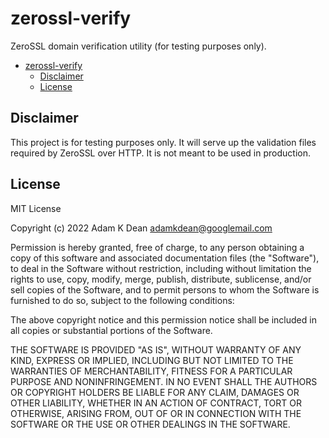 # zerossl-verify

ZeroSSL domain verification utility (for testing purposes only).

- [zerossl-verify](#zerossl-verify)
  - [Disclaimer](#disclaimer)
  - [License](#license)

## Disclaimer

This project is for testing purposes only. It will serve up the validation
files required by ZeroSSL over HTTP. It is not meant to be used in production.

## License

MIT License

Copyright (c) 2022 Adam K Dean <adamkdean@googlemail.com>

Permission is hereby granted, free of charge, to any person obtaining a copy
of this software and associated documentation files (the "Software"), to deal
in the Software without restriction, including without limitation the rights
to use, copy, modify, merge, publish, distribute, sublicense, and/or sell
copies of the Software, and to permit persons to whom the Software is
furnished to do so, subject to the following conditions:

The above copyright notice and this permission notice shall be included in all
copies or substantial portions of the Software.

THE SOFTWARE IS PROVIDED "AS IS", WITHOUT WARRANTY OF ANY KIND, EXPRESS OR
IMPLIED, INCLUDING BUT NOT LIMITED TO THE WARRANTIES OF MERCHANTABILITY,
FITNESS FOR A PARTICULAR PURPOSE AND NONINFRINGEMENT. IN NO EVENT SHALL THE
AUTHORS OR COPYRIGHT HOLDERS BE LIABLE FOR ANY CLAIM, DAMAGES OR OTHER
LIABILITY, WHETHER IN AN ACTION OF CONTRACT, TORT OR OTHERWISE, ARISING FROM,
OUT OF OR IN CONNECTION WITH THE SOFTWARE OR THE USE OR OTHER DEALINGS IN THE
SOFTWARE.
